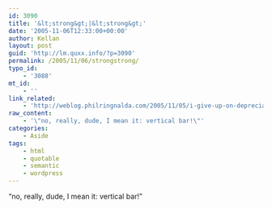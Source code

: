 ```yaml
---
id: 3090
title: '&lt;strong&gt;|&lt;strong&gt;'
date: '2005-11-06T12:33:00+00:00'
author: Kellan
layout: post
guid: 'http://lm.quxx.info/?p=3090'
permalink: /2005/11/06/strongstrong/
typo_id:
    - '3088'
mt_id:
    - ''
link_related:
    - 'http://weblog.philringnalda.com/2005/11/05/i-give-up-on-depreciated#comment-11518'
raw_content:
    - '\"no, really, dude, I mean it: vertical bar!\"'
categories:
    - Aside
tags:
    - html
    - quotable
    - semantic
    - wordpress
---
```


“no, really, dude, I mean it: vertical bar!”